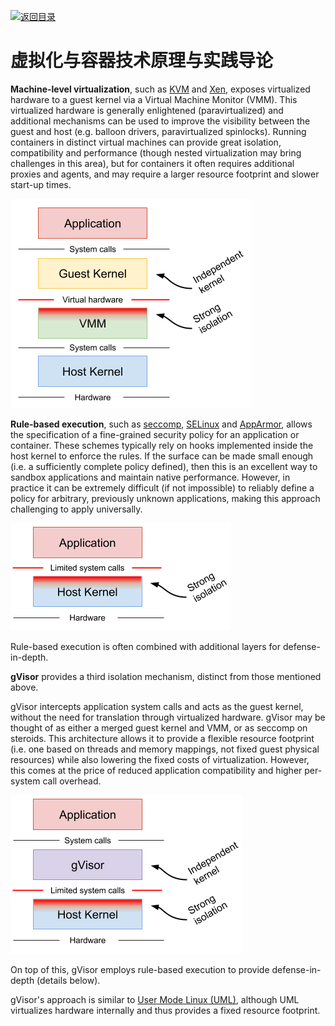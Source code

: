 [![返回目录](https://parg.co/UCb)](https://github.com/wx-chevalier/Awesome-CheatSheets)

# 虚拟化与容器技术原理与实践导论

**Machine-level virtualization**, such as [KVM](https://www.linux-kvm.org/) and [Xen](https://www.xenproject.org/), exposes virtualized hardware to a guest kernel via a Virtual Machine Monitor (VMM). This virtualized hardware is generally enlightened (paravirtualized) and additional mechanisms can be used to improve the visibility between the guest and host (e.g. balloon drivers, paravirtualized spinlocks). Running containers in distinct virtual machines can provide great isolation, compatibility and performance (though nested virtualization may bring challenges in this area), but for containers it often requires additional proxies and agents, and may require a larger resource footprint and slower start-up times.

[![Machine-level virtualization](https://github.com/google/gvisor/raw/master/g3doc/Machine-Virtualization.png)](https://github.com/google/gvisor/blob/master/g3doc/Machine-Virtualization.png)

**Rule-based execution**, such as [seccomp](https://www.kernel.org/doc/Documentation/prctl/seccomp_filter.txt), [SELinux](https://selinuxproject.org/) and [AppArmor](https://wiki.ubuntu.com/AppArmor), allows the specification of a fine-grained security policy for an application or container. These schemes typically rely on hooks implemented inside the host kernel to enforce the rules. If the surface can be made small enough (i.e. a sufficiently complete policy defined), then this is an excellent way to sandbox applications and maintain native performance. However, in practice it can be extremely difficult (if not impossible) to reliably define a policy for arbitrary, previously unknown applications, making this approach challenging to apply universally.

[![Rule-based execution](https://github.com/google/gvisor/raw/master/g3doc/Rule-Based-Execution.png)](https://github.com/google/gvisor/blob/master/g3doc/Rule-Based-Execution.png)

Rule-based execution is often combined with additional layers for defense-in-depth.

**gVisor** provides a third isolation mechanism, distinct from those mentioned above.

gVisor intercepts application system calls and acts as the guest kernel, without the need for translation through virtualized hardware. gVisor may be thought of as either a merged guest kernel and VMM, or as seccomp on steroids. This architecture allows it to provide a flexible resource footprint (i.e. one based on threads and memory mappings, not fixed guest physical resources) while also lowering the fixed costs of virtualization. However, this comes at the price of reduced application compatibility and higher per-system call overhead.

[![gVisor](https://github.com/google/gvisor/raw/master/g3doc/Layers.png)](https://github.com/google/gvisor/blob/master/g3doc/Layers.png)

On top of this, gVisor employs rule-based execution to provide defense-in-depth (details below).

gVisor's approach is similar to [User Mode Linux (UML)](http://user-mode-linux.sourceforge.net/), although UML virtualizes hardware internally and thus provides a fixed resource footprint.

